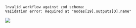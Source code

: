 
```
lnvalid workflow against zod schema: 
VaIidation error: Required at "nodes[19].outputs[O].name"
```


![](https://qhdtc.oss-cn-chengdu.aliyuncs.com/new/20240824193846.png)
